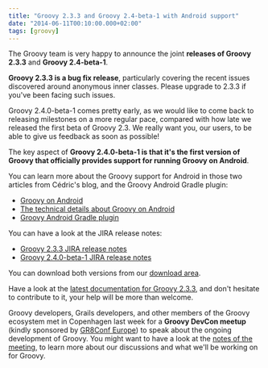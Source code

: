 ```yaml
---
title: "Groovy 2.3.3 and Groovy 2.4-beta-1 with Android support"
date: "2014-06-11T00:10:00.000+02:00"
tags: [groovy]
---
```


The Groovy team is very happy to announce the joint **releases of Groovy 2.3.3** and **Groovy 2.4-beta-1**.  

**Groovy 2.3.3 is a bug fix release**, particularly covering the recent issues discovered around anonymous inner classes. Please upgrade to 2.3.3 if you've been facing such issues.  

Groovy 2.4.0-beta-1 comes pretty early, as we would like to come back to releasing milestones on a more regular pace, compared with how late we released the first beta of Groovy 2.3. We really want you, our users, to be able to give us feedback as soon as possible!  

The key aspect of **Groovy 2.4.0-beta-1 is that it's the first version of Groovy that officially provides support for running Groovy on Android**.  

You can learn more about the Groovy support for Android in those two articles from Cédric's blog, and the Groovy Android Gradle plugin:

*   [Groovy on Android](http://melix.github.io/blog/2014/06/grooid.html)
*   [The technical details about Groovy on Android](http://melix.github.io/blog/2014/06/grooid2.html)
*   [Groovy Android Gradle plugin](https://github.com/melix/groovy-android-gradle-plugin)

You can have a look at the JIRA release notes:

*   [Groovy 2.3.3 JIRA release notes](https://jira.codehaus.org/secure/ReleaseNote.jspa?projectId=10242&version=20415)
*   [Groovy 2.4.0-beta-1 JIRA release notes](https://jira.codehaus.org/secure/ReleaseNote.jspa?projectId=10242&version=20369)

You can download both versions from our [download area](http://groovy.codehaus.org/Download).  

Have a look at the [latest documentation for Groovy 2.3.3](http://beta.groovy-lang.org/docs/latest/html/documentation/), and don't hesitate to contribute to it, your help will be more than welcome.  

Groovy developers, Grails developers, and other members of the Groovy ecosystem met in Copenhagen last week for a **Groovy DevCon meetup** (kindly sponsored by [GR8Conf Europe](http://gr8conf.eu/)) to speak about the ongoing development of Groovy. You might want to have a look at the [notes of the meeting](http://bit.ly/gdc10notes), to learn more about our discussions and what we'll be working on for Groovy.